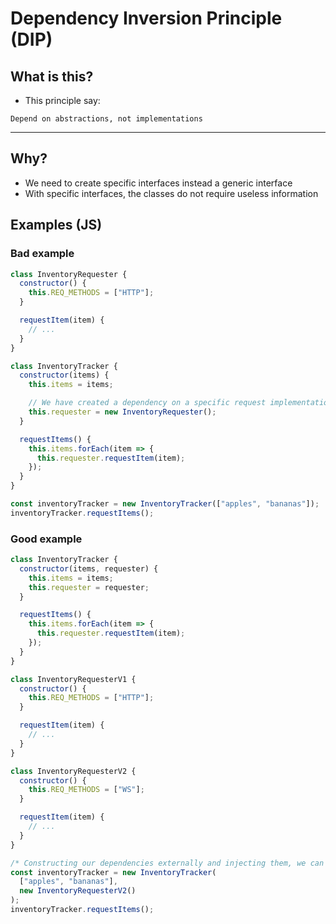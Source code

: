 # Dependency Inversion Principle (DIP)

## What is this?

- This principle say: 
  
`Depend on abstractions, not implementations`

___

## Why?

- We need to create specific interfaces instead a generic interface
- With specific interfaces, the classes do not require useless information

## Examples (JS)

### Bad example

```js
class InventoryRequester {
  constructor() {
    this.REQ_METHODS = ["HTTP"];
  }

  requestItem(item) {
    // ...
  }
}

class InventoryTracker {
  constructor(items) {
    this.items = items;

    // We have created a dependency on a specific request implementation.
    this.requester = new InventoryRequester();
  }

  requestItems() {
    this.items.forEach(item => {
      this.requester.requestItem(item);
    });
  }
}

const inventoryTracker = new InventoryTracker(["apples", "bananas"]);
inventoryTracker.requestItems();
```

### Good example

```js
class InventoryTracker {
  constructor(items, requester) {
    this.items = items;
    this.requester = requester;
  }

  requestItems() {
    this.items.forEach(item => {
      this.requester.requestItem(item);
    });
  }
}

class InventoryRequesterV1 {
  constructor() {
    this.REQ_METHODS = ["HTTP"];
  }

  requestItem(item) {
    // ...
  }
}

class InventoryRequesterV2 {
  constructor() {
    this.REQ_METHODS = ["WS"];
  }

  requestItem(item) {
    // ...
  }
}

/* Constructing our dependencies externally and injecting them, we can easily substitute our request module for another */
const inventoryTracker = new InventoryTracker(
  ["apples", "bananas"],
  new InventoryRequesterV2()
);
inventoryTracker.requestItems();
```
